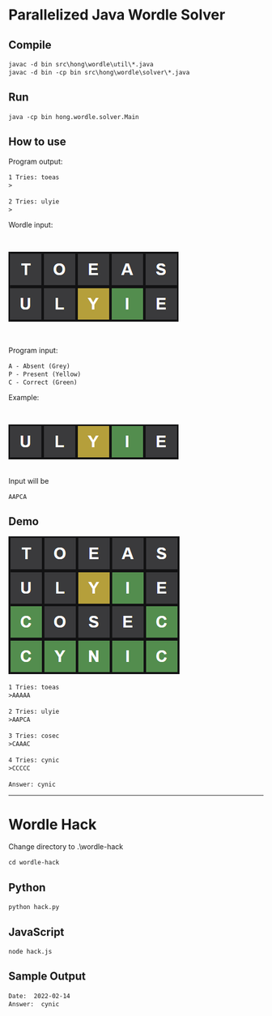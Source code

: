 

# Parallelized Java Wordle Solver

## Compile

```
javac -d bin src\hong\wordle\util\*.java
javac -d bin -cp bin src\hong\wordle\solver\*.java
```

## Run

```
java -cp bin hong.wordle.solver.Main
```

## How to use

Program output:
```
1 Tries: toeas
>

2 Tries: ulyie
>
```
Wordle input:

<br>

![](img/wordle-input.png)

<br>

Program input:
```
A - Absent (Grey)
P - Present (Yellow)
C - Correct (Green)
```
Example:

<br>

![](img/program-input-example.png)

<br>
Input will be

```
AAPCA
```


## Demo

![](img/wordle-demo.png)


```
1 Tries: toeas
>AAAAA

2 Tries: ulyie
>AAPCA

3 Tries: cosec
>CAAAC

4 Tries: cynic
>CCCCC

Answer: cynic
```

---

# Wordle Hack

Change directory to .\wordle-hack
```
cd wordle-hack
```

## Python

```
python hack.py
```

## JavaScript

```
node hack.js
```

## Sample Output

```
Date:  2022-02-14
Answer:  cynic
```